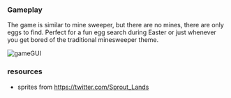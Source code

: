 ### Gameplay
The game is similar to mine sweeper, but there are no mines, there are only eggs to find.
Perfect for a fun egg search during Easter or just whenever you get bored of the traditional minesweeper theme.

![gameGUI]("./docs/gameGUI.png")



### resources

* sprites from https://twitter.com/Sprout_Lands
